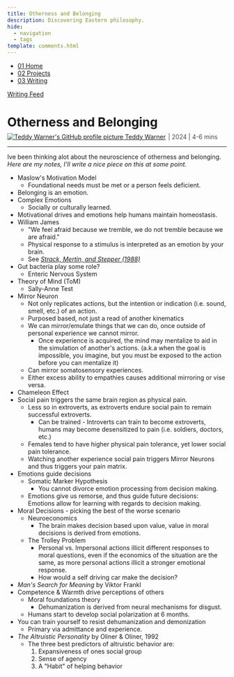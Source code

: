 ```yaml
---
title: Otherness and Belonging
description: Discovering Eastern philosophy.
hide:
  - navigation
  - tags
template: comments.html
---
```


<head>
  <meta charset="UTF-8">
  <meta name="viewport" content="width=device-width, initial-scale=1.0">
  
  <!-- Primary Meta Tags -->
  <meta name="title" content="Otherness and Belonging - Teddy Warner">
  <meta name="description" content="Discovering Eastern philosophy.">
  <meta name="keywords" content="Neuroscience, Belonging, Social psychology, Mirror neurons, Theory of Mind, Emotions, Decision making, Moral foundations, Social pain, Altruistic behavior">
  <meta name="author" content="Teddy Warner">
  <meta name="robots" content="index, follow">
  
  <!-- Open Graph / Facebook -->
  <meta property="og:type" content="website">
  <meta property="og:url" content="https://teddywarner.org/writings/otherness-and-belonging/">
  <meta property="og:title" content="Otherness and Belonging - Teddy Warner">
  <meta property="og:description" content="Discovering Eastern philosophy.">
  <meta property="og:image" content="https://teddywarner.org/assets/images/thumb.png?foo=bar">
  <meta property="og:image:type" content="image/png">
  <meta property="og:image:width" content="1200">
  <meta property="og:image:height" content="630">

  <!-- Twitter -->
  <meta property="twitter:card" content="summary_large_image">
  <meta property="twitter:url" content="https://teddywarner.org/writings/otherness-and-belonging/">
  <meta property="twitter:title" content="Otherness and Belonging - Teddy Warner">
  <meta property="twitter:description" content="Discovering Eastern philosophy.">
  <meta property="twitter:image" content="https://teddywarner.org/assets/images/thumb.png?foo=bar">

  <!-- Existing resource links -->
  <script src="https://kit.fontawesome.com/79ff35ecec.js" crossorigin="anonymous"></script>
  <link rel="preconnect" href="https://fonts.googleapis.com">
  <link rel="preconnect" href="https://fonts.gstatic.com" crossorigin>
  <link href="https://fonts.googleapis.com/css2?family=Crimson+Pro:ital,wght@0,200..900;1,200..900&display=swap" rel="stylesheet">
  <link href="https://fonts.googleapis.com/css2?family=Crimson+Pro:ital,wght@0,200..900;1,200..900&family=JetBrains+Mono:ital,wght@0,100..800;1,100..800&display=swap" rel="stylesheet">
  <link rel="stylesheet" href="../../assets/css/projects/project.css">
</head>

  <nav class="main-navigation">
    <ul>
      <li><a class="home" href="https://teddywarner.com"><span class="navnum">01</span> Home</a></li>
      <li><a class="proj" href="https://teddywarner.com/proj/"><span class="navnum">02</span> Projects</a></li>
      <li><a class="writ" href="https://teddywarner.com/writ/"><span class="navnum">03</span> Writing</a></li>
    </ul>
  </nav>

<div class="return2feed"><a href="https://teddywarner.org/writ"><i class="fa-solid fa-arrow-left-long"></i> Writing Feed</a></div>

# Otherness and Belonging

<div style="margin-top: -0.8em;">
  <span class="abtlinks"><a href="https://x.com/WarnerTeddy"><img src="https://avatars.githubusercontent.com/u/48384497" alt="Teddy Warner's GitHub profile picture" class="profilepic"><span class="abt" id="name"> Teddy Warner</a><span class="abt" style="font-weight: 300; padding-left: 6px;"><span class="year">| 2024 </span>| <span class="readTime"><i class="far fa-clock"></i> 4-6 mins</span></span></span></span>
  <span class="share" style=" color: inherit;">
  <a class="fb" title="Share on Facebook" href="https://www.facebook.com/sharer/sharer.php?u=https://teddywarner.org/writings/otherness-and-belonging/"><i class="fa-brands fa-facebook"></i></a>
  <a class="twitter" title="Share on Twitter" href="https://twitter.com/intent/tweet?url=https://teddywarner.org/writings/otherness-and-belonging/&text="><i class="fa-brands fa-x-twitter"></i></a>
  <a class="pin" title="Share on Pinterest" href="https://pinterest.com/pin/create/button/?url=https://teddywarner.org/writings/otherness-and-belonging/&media=&description="><i class="fa-brands fa-pinterest"></i></a>
  <a class="ln" title="Share on LinkedIn" href="https://www.linkedin.com/shareArticle?mini=true&url=https://teddywarner.org/writings/otherness-and-belonging/"><i class="fab fa-linkedin"></i></a>
  <a class="email" title="Share via Email" href="mailto:info@example.com?&subject=&cc=&bcc=&body=https://teddywarner.org/writings/otherness-and-belonging/%0A"><i class="fa-solid fa-paper-plane"></i></a>
  </span>
</div>

---

Ive been thinking alot about the neuroscience of otherness and belonging. *Here are my notes, I'll write a nice piece on this at some point.*

- Maslow's Motivation Model
	-  Foundational needs must be met or a person feels deficient.
- Belonging is an emotion.
- Complex Emotions
	- Socially or culturally learned.
- Motivational drives and emotions help humans maintain homeostasis.
- William James
	- "We feel afraid because we tremble, we do not tremble because we are afraid."
	- Physical response to a stimulus is interpreted as an emotion by your brain.
	- See *[Strack, Mertin, and Stepper (1988)](http://www.neuromarkewiki.com/images/8/8c/Inhibiting-and-facilitating_strack-martin.pdf)*
- Gut bacteria play some role?
	- Enteric Nervous System
- Theory of Mind (ToM)
	- Sally-Anne Test
- Mirror Neuron
	- Not only replicates actions, but the intention or indication (i.e. sound, smell, etc.) of an action.
	- Purposed based, not just a read of another kinematics
	- We can mirror/emulate things that we can do, once outside of personal experience we cannot mirror.
		- Once experience is acquired, the mind may mentalize to aid in the simulation of another's actions. (a.k.a when the goal is impossible, you imagine, but you must be exposed to the action before you can mentalize it)
	- Can mirror somatosensory experiences.
	- Either excess ability to empathies causes additional mirroring or vise versa.
- Chameleon Effect
- Social pain triggers the same brain region as physical pain.
	- Less so in extroverts, as extroverts endure social pain to remain successful extroverts.
		- Can be trained - Introverts can train to become extroverts, humans may become desensitized to pain (i.e. soldiers, doctors, etc.)
	- Females tend to have higher physical pain tolerance, yet lower social pain tolerance.
	- Watching another experience social pain triggers Mirror Neurons and thus triggers your pain matrix.
- Emotions guide decisions
	- Somatic Marker Hypothesis
		- You cannot divorce emotion processing from decision making.
	- Emotions give us remorse, and thus guide future decisions: Emotions allow for learning with regards to decision making.
- Moral Decisions - picking the best of the worse scenario
	- Neuroeconomics
		- The brain makes decision based upon value, value in moral decisions is derived from emotions.
	- The Trolley Problem
		- Personal vs. Impersonal actions illicit different responses to moral questions, even if the economics of the situation are the same, as more personal actions illicit a stronger emotional response.
		- How would a self driving car make the decision?
- *Man's Search for Meaning* by Viktor Frankl
- Competence & Warmth drive perceptions of others
	- Moral foundations theory
		- Dehumanization is derived from neural mechanisms for disgust.
	- Humans start to develop social polarization at 6 months.
- You can train yourself to resist dehumanization and demonization
	- Primary via admittance and experience.
- *The Altruistic Personality* by Oliner & Oliner, 1992
	- The three best predictors of altruistic behavior are:
		1. Expansiveness of ones social group
		2. Sense of agency
		3. A "Habit" of helping behavior